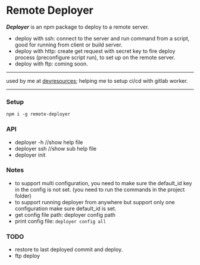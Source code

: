 # Remote Deployer

***Deployer*** is an npm package to deploy to a remote server.

- deploy with ssh: connect to the server and run command from a script, good for running from client or build server.
- deploy with http: create get request with secret key to fire deploy process (preconfigure script run), to set up on the remote server.
- deploy with ftp: coming soon.

***
 used by me at [devresources](https://devresources.site/);
 helping me to setup ci/cd with gitlab worker.
***

### Setup

```
npm i -g remote-deployer
```

### API

- deployer -h //show help file
- deployer ssh //show sub help file
- deployer init

### Notes

- to support multi configuration, you need to make sure the default_id key in the config is not set. (you need to run the commands in the project folder)
- to support running deployer from anywhere but support only one configuration make sure default_id is set.
- get config file path: deployer config path
- print config file: ```deployer config all```

### TODO

- restore to last deployed commit and deploy.
- ftp deploy
